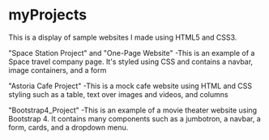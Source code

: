 # myProjects 
This is a display of sample websites I made using HTML5 and CSS3.

"Space Station Project" and "One-Page Website"
 -This is an example of a Space travel company page. It's styled using CSS and contains a navbar, image containers, and a form
 
 "Astoria Cafe Project"
 -This is a mock cafe website using HTML and CSS styling such as a table, text over images and videos, and columns
 
 "Bootstrap4_Project"
 -This is an example of a movie theater website using Bootstrap 4. It contains many components such as a jumbotron, a navbar, a form, cards, and a dropdown menu.
 
 
